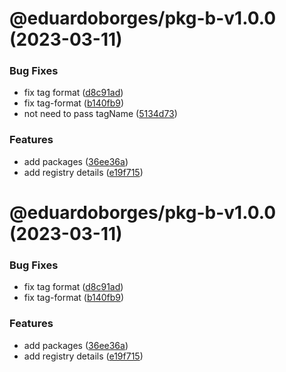 # @eduardoborges/pkg-b-v1.0.0 (2023-03-11)


### Bug Fixes

* fix tag format ([d8c91ad](https://github.com/eduardoborges/monorepo/commit/d8c91adc3daf6430bcf85db0d37410ee0ce8aa42))
* fix tag-format ([b140fb9](https://github.com/eduardoborges/monorepo/commit/b140fb9b6be48fe3fa8d59e56844ce729f83f7ce))
* not need to pass tagName ([5134d73](https://github.com/eduardoborges/monorepo/commit/5134d730cbfd2f422b028f7eba23452421482265))


### Features

* add packages ([36ee36a](https://github.com/eduardoborges/monorepo/commit/36ee36a288b5daab7d140ebfff658e381dbd9b1d))
* add registry details ([e19f715](https://github.com/eduardoborges/monorepo/commit/e19f7156329c79d17ab9471a622a5448565dd6fe))

# @eduardoborges/pkg-b-v1.0.0 (2023-03-11)


### Bug Fixes

* fix tag format ([d8c91ad](https://github.com/eduardoborges/monorepo/commit/d8c91adc3daf6430bcf85db0d37410ee0ce8aa42))
* fix tag-format ([b140fb9](https://github.com/eduardoborges/monorepo/commit/b140fb9b6be48fe3fa8d59e56844ce729f83f7ce))


### Features

* add packages ([36ee36a](https://github.com/eduardoborges/monorepo/commit/36ee36a288b5daab7d140ebfff658e381dbd9b1d))
* add registry details ([e19f715](https://github.com/eduardoborges/monorepo/commit/e19f7156329c79d17ab9471a622a5448565dd6fe))
